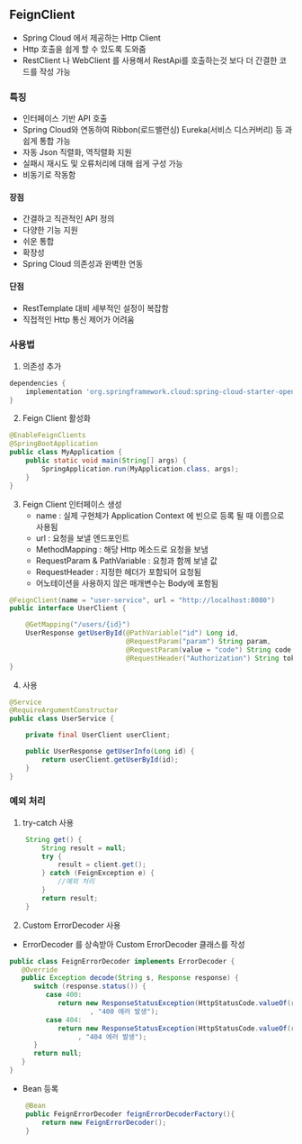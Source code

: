 ## FeignClient
- Spring Cloud 에서 제공하는 Http Client
- Http 호출을 쉽게 할 수 있도록 도와줌
- RestClient 나 WebClient 를 사용해서 RestApi를 호출하는것 보다 더 간결한 코드를 작성 가능

### 특징
- 인터페이스 기반 API 호출
- Spring Cloud와 연동하여 Ribbon(로드밸런싱) Eureka(서비스 디스커버리) 등 과 쉽게 통합 가능
- 자동 Json 직렬화, 역직렬화 지원
- 실패시 재시도 및 오류처리에 대해 쉽게 구성 가능
- 비동기로 작동함

#### 장점
- 간결하고 직관적인 API 정의
- 다양한 기능 지원
- 쉬운 통합
- 확장성
- Spring Cloud 의존성과 완벽한 연동

#### 단점
- RestTemplate 대비 세부적인 설정이 복잡함
- 직접적인 Http 통신 제어가 어려움

### 사용법
1. 의존성 추가
```groovy
dependencies {
    implementation 'org.springframework.cloud:spring-cloud-starter-openfeign'
}
```
2. Feign Client 활성화
```java
@EnableFeignClients
@SpringBootApplication
public class MyApplication {
    public static void main(String[] args) {
        SpringApplication.run(MyApplication.class, args);
    }
}
```
3. Feign Client 인터페이스 생성
   - name : 실제 구현체가 Application Context 에 빈으로 등록 될 때 이름으로 사용됨
   - url : 요청을 보낼 엔드포인트
   - MethodMapping : 해당 Http 메소드로 요청을 보냄
   - RequestParam & PathVariable : 요청과 함께 보낼 값
   - RequestHeader : 지정한 헤더가 포함되어 요청됨
   - 어노테이션을 사용하지 않은 매개변수는 Body에 포함됨
```java
@FeignClient(name = "user-service", url = "http://localhost:8080")
public interface UserClient {

    @GetMapping("/users/{id}")
    UserResponse getUserById(@PathVariable("id") Long id, 
                             @RequestParam("param") String param, 
                             @RequestParam(value = "code") String code,
                             @RequestHeader("Authorization") String token);
}
```
4. 사용
```java
@Service
@RequireArgumentConstructor
public class UserService {

    private final UserClient userClient;

    public UserResponse getUserInfo(Long id) {
        return userClient.getUserById(id);
    }
}
```

### 예외 처리
1. try-catch 사용
```java
    String get() {
        String result = null;
        try {
            result = client.get();
        } catch (FeignException e) {
            //예외 처리
        }
        return result;
    }
```
2. Custom ErrorDecoder 사용
  -  ErrorDecoder 를 상속받아 Custom ErrorDecoder 클래스를 작성
```java
public class FeignErrorDecoder implements ErrorDecoder {
   @Override
   public Exception decode(String s, Response response) {
      switch (response.status()) {
         case 400:
            return new ResponseStatusException(HttpStatusCode.valueOf(response.status())
                    , "400 에러 발생");
         case 404:
            return new ResponseStatusException(HttpStatusCode.valueOf(response.status())
                 , "404 에러 발생");
      }
      return null;
   }
}
```
  - Bean 등록
```java
    @Bean
    public FeignErrorDecoder feignErrorDecoderFactory(){
        return new FeignErrorDecoder();
    }
```
